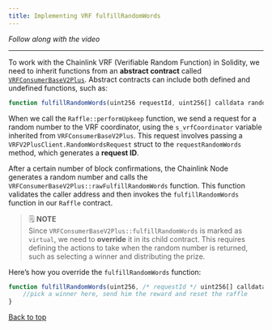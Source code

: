 ```yaml
---
title: Implementing VRF fulfillRandomWords
---
```


_Follow along with the video_

---

<a name="top"></a>

To work with the Chainlink VRF (Verifiable Random Function) in Solidity, we need to inherit functions from an **abstract contract** called [`VRFConsumerBaseV2Plus`](https://github.com/smartcontractkit/chainlink-brownie-contracts/blob/12393bd475bd60c222ff12e75c0f68effe1bbaaf/contracts/src/v0.8/vrf/dev/VRFConsumerBaseV2Plus.sol). Abstract contracts can include both defined and undefined functions, such as:

```js
function fulfillRandomWords(uint256 requestId, uint256[] calldata randomWords) internal virtual;
```

When we call the `Raffle::performUpkeep` function, we send a request for a random number to the VRF coordinator, using the `s_vrfCoordinator` variable inherited from `VRFConsumerBaseV2Plus`. This request involves passing a `VRFV2PlusClient.RandomWordsRequest` struct to the `requestRandomWords` method, which generates a **request ID**.

After a certain number of block confirmations, the Chainlink Node generates a random number and calls the `VRFConsumerBaseV2Plus::rawFulfillRandomWords` function. This function validates the caller address and then invokes the `fulfillRandomWords` function in our `Raffle` contract.

> 🗒️ **NOTE** <br>
> Since `VRFConsumerBaseV2Plus::fulfillRandomWords` is marked as `virtual`, we need to **override** it in its child contract. This requires defining the actions to take when the random number is returned, such as selecting a winner and distributing the prize.

Here’s how you override the `fulfillRandomWords` function:

```js
function fulfillRandomWords(uint256, /* requestId */ uint256[] calldata randomWords) internal override { 
    //pick a winner here, send him the reward and reset the raffle 
}
```


[Back to top](#top)
